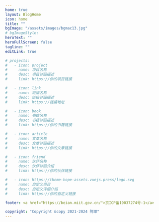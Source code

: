 ```yaml
---
home: true
layout: BlogHome
icon: home
title: ""
bgImage: "/assets/images/bgmac13.jpg"
# bgImageStyle:
heroText: ""
heroFullScreen: false
tagline: ""
editLink: true

# projects:
#   - icon: project
#     name: 项目名称
#     desc: 项目详细描述
#     link: https://你的项目链接

#   - icon: link
#     name: 链接名称
#     desc: 链接详细描述
#     link: https://链接地址

#   - icon: book
#     name: 书籍名称
#     desc: 书籍详细描述
#     link: https://你的书籍链接

#   - icon: article
#     name: 文章名称
#     desc: 文章详细描述
#     link: https://你的文章链接

#   - icon: friend
#     name: 伙伴名称
#     desc: 伙伴详细介绍
#     link: https://你的伙伴链接

#   - icon: https://theme-hope-assets.vuejs.press/logo.svg
#     name: 自定义项目
#     desc: 自定义详细介绍
#     link: https://你的自定义链接

footer: <a href="https://beian.miit.gov.cn/">京ICP备19037274号-1</a>

copyright: "Copyright &copy 2021-2024 阿琛"
---
```

